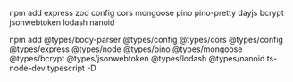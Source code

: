 npm add express zod config cors mongoose pino pino-pretty dayjs bcrypt jsonwebtoken lodash nanoid

npm add @types/body-parser @types/config @types/cors @types/config @types/express @types/node @types/pino @types/mongoose @types/bcrypt @types/jsonwebtoken @types/lodash @types/nanoid ts-node-dev typescript -D